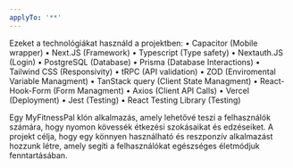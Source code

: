 ```yaml
---
applyTo: '**'
---
```

Ezeket a technológiákat használd a projektben:
•	Capacitor (Mobile wrapper)
•	Next.JS (Framework)
•	Typescript (Type safety)
•	Nextauth.JS (Login)
•	PostgreSQL (Database)
•	Prisma (Database Interactions)
•	Tailwind CSS (Responsivity)
•	tRPC (API validation)
•	ZOD (Enviromental Variable Managment)
•	TanStack query (Client State Managment)
•	React-Hook-Form (Form Managment)
•	Axios (Client API Calls)
•	Vercel (Deployment) 
•	Jest (Testing)
•	React Testing Library (Testing)

Egy MyFitnessPal klón alkalmazás, amely lehetővé teszi a felhasználók számára, hogy nyomon kövessék étkezési szokásaikat és edzéseiket. A projekt célja, hogy egy könnyen használható és reszponzív alkalmazást hozzunk létre, amely segíti a felhasználókat egészséges életmódjuk fenntartásában.